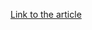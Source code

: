 [Link to the article](https://www.fortinet.com/blog/threat-research/deep-analysis-of-new-emotet-variant-part-1.html)
